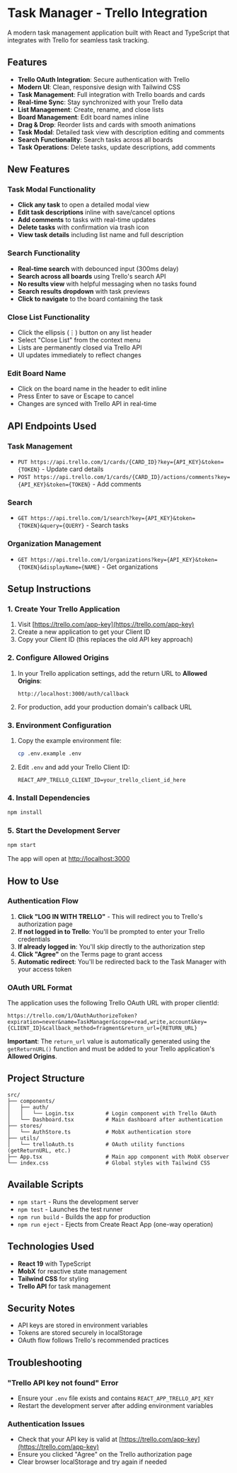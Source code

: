 # Task Manager - Trello Integration

A modern task management application built with React and TypeScript that integrates with Trello for seamless task tracking.

## Features

- **Trello OAuth Integration**: Secure authentication with Trello
- **Modern UI**: Clean, responsive design with Tailwind CSS
- **Task Management**: Full integration with Trello boards and cards
- **Real-time Sync**: Stay synchronized with your Trello data
- **List Management**: Create, rename, and close lists
- **Board Management**: Edit board names inline
- **Drag & Drop**: Reorder lists and cards with smooth animations
- **Task Modal**: Detailed task view with description editing and comments
- **Search Functionality**: Search tasks across all boards
- **Task Operations**: Delete tasks, update descriptions, add comments

## New Features

### Task Modal Functionality
- **Click any task** to open a detailed modal view
- **Edit task descriptions** inline with save/cancel options
- **Add comments** to tasks with real-time updates
- **Delete tasks** with confirmation via trash icon
- **View task details** including list name and full description

### Search Functionality
- **Real-time search** with debounced input (300ms delay)
- **Search across all boards** using Trello's search API
- **No results view** with helpful messaging when no tasks found
- **Search results dropdown** with task previews
- **Click to navigate** to the board containing the task

### Close List Functionality
- Click the ellipsis (⋮) button on any list header
- Select "Close List" from the context menu
- Lists are permanently closed via Trello API
- UI updates immediately to reflect changes

### Edit Board Name
- Click on the board name in the header to edit inline
- Press Enter to save or Escape to cancel
- Changes are synced with Trello API in real-time

## API Endpoints Used

### Task Management
- `PUT https://api.trello.com/1/cards/{CARD_ID}?key={API_KEY}&token={TOKEN}` - Update card details
- `POST https://api.trello.com/1/cards/{CARD_ID}/actions/comments?key={API_KEY}&token={TOKEN}` - Add comments

### Search
- `GET https://api.trello.com/1/search?key={API_KEY}&token={TOKEN}&query={QUERY}` - Search tasks

### Organization Management
- `GET https://api.trello.com/1/organizations?key={API_KEY}&token={TOKEN}&displayName={NAME}` - Get organizations

## Setup Instructions

### 1. Create Your Trello Application

1. Visit [https://trello.com/app-key](https://trello.com/app-key)
2. Create a new application to get your Client ID
3. Copy your Client ID (this replaces the old API key approach)

### 2. Configure Allowed Origins

1. In your Trello application settings, add the return URL to **Allowed Origins**:
   ```
   http://localhost:3000/auth/callback
   ```
2. For production, add your production domain's callback URL

### 3. Environment Configuration

1. Copy the example environment file:
   ```bash
   cp .env.example .env
   ```

2. Edit `.env` and add your Trello Client ID:
   ```
   REACT_APP_TRELLO_CLIENT_ID=your_trello_client_id_here
   ```

### 4. Install Dependencies

```bash
npm install
```

### 5. Start the Development Server

```bash
npm start
```

The app will open at [http://localhost:3000](http://localhost:3000)

## How to Use

### Authentication Flow

1. **Click "LOG IN WITH TRELLO"** - This will redirect you to Trello's authorization page
2. **If not logged in to Trello**: You'll be prompted to enter your Trello credentials
3. **If already logged in**: You'll skip directly to the authorization step
4. **Click "Agree"** on the Terms page to grant access
5. **Automatic redirect**: You'll be redirected back to the Task Manager with your access token

### OAuth URL Format

The application uses the following Trello OAuth URL with proper clientId:
```
https://trello.com/1/OAuthAuthorizeToken?expiration=never&name=TaskManager&scope=read,write,account&key={CLIENT_ID}&callback_method=fragment&return_url={RETURN_URL}
```

**Important**: The `return_url` value is automatically generated using the `getReturnURL()` function and must be added to your Trello application's **Allowed Origins**.

## Project Structure

```
src/
├── components/
│   ├── auth/
│   │   └── Login.tsx          # Login component with Trello OAuth
│   └── Dashboard.tsx          # Main dashboard after authentication
├── stores/
│   └── AuthStore.ts           # MobX authentication store
├── utils/
│   └── trelloAuth.ts          # OAuth utility functions (getReturnURL, etc.)
├── App.tsx                    # Main app component with MobX observer
└── index.css                  # Global styles with Tailwind CSS
```

## Available Scripts

- `npm start` - Runs the development server
- `npm test` - Launches the test runner
- `npm run build` - Builds the app for production
- `npm run eject` - Ejects from Create React App (one-way operation)

## Technologies Used

- **React 19** with TypeScript
- **MobX** for reactive state management
- **Tailwind CSS** for styling
- **Trello API** for task management

## Security Notes

- API keys are stored in environment variables
- Tokens are stored securely in localStorage
- OAuth flow follows Trello's recommended practices

## Troubleshooting

### "Trello API key not found" Error
- Ensure your `.env` file exists and contains `REACT_APP_TRELLO_API_KEY`
- Restart the development server after adding environment variables

### Authentication Issues
- Check that your API key is valid at [https://trello.com/app-key](https://trello.com/app-key)
- Ensure you clicked "Agree" on the Trello authorization page
- Clear browser localStorage and try again if needed
